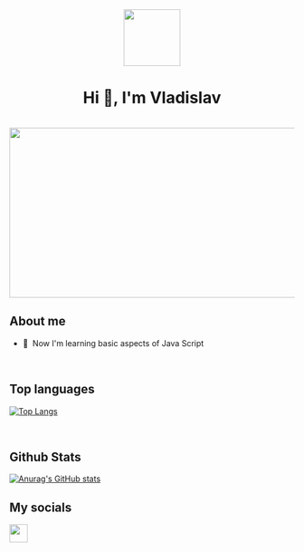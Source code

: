 <div id="header" align="center">
  <img src="https://media.giphy.com/media/M9gbBd9nbDrOTu1Mqx/giphy.gif" width="100"/>
</div>
<h1 align="center">Hi 👋, I'm Vladislav</h1>

  

<br/>  
<div align="center">
  <img src="https://media.giphy.com/media/dWesBcTLavkZuG35MI/giphy.gif" width="600" height="300"/>
</div>

## About me
 
*  🧠  Now I'm learning basic aspects of Java Script </br>


</br>

## Top languages

[![Top Langs](https://github-readme-stats.vercel.app/api/top-langs/?username=curlyvld&theme=radical)](https://github.com/anuraghazra/github-readme-stats)</br>





<br/>  



## Github Stats  

[![Anurag's GitHub stats](https://github-readme-stats.vercel.app/api?username=curlyvld&theme=radical&show_icons=true)](https://github.com/anuraghazra/github-readme-stats) 
</br>

## My socials  

                  
                  
<div align="left"><a href="http://www.instagram.com/curlyvld" target="_blank" rel="noreferrer"><img src="https://raw.githubusercontent.com/danielcranney/readme-generator/main/public/icons/socials/instagram.svg" width="32" height="32" /></a></div>

<br/>
